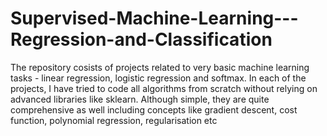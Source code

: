 # Supervised-Machine-Learning---Regression-and-Classification
The repository cosists of projects related to very basic machine learning tasks - linear regression, logistic regression and softmax. In each of the projects, I have tried to code all algorithms from scratch without relying on advanced libraries like sklearn. Although simple, they are quite comprehensive as well including concepts like gradient descent, cost function, polynomial regression, regularisation etc
